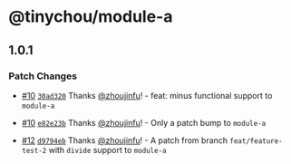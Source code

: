 # @tinychou/module-a

## 1.0.1

### Patch Changes

- [#10](https://github.com/zhoujinfu/opensource-workflow/pull/10) [`30ad320`](https://github.com/zhoujinfu/opensource-workflow/commit/30ad320f95da059ec3527a1b9fbf6be8d4e36967) Thanks [@zhoujinfu](https://github.com/zhoujinfu)! - feat: minus functional support to `module-a`

* [#10](https://github.com/zhoujinfu/opensource-workflow/pull/10) [`e82e23b`](https://github.com/zhoujinfu/opensource-workflow/commit/e82e23b23462092af48ec63b96b17f3571bf7870) Thanks [@zhoujinfu](https://github.com/zhoujinfu)! - Only a patch bump to `module-a`

- [#12](https://github.com/zhoujinfu/opensource-workflow/pull/12) [`d9794eb`](https://github.com/zhoujinfu/opensource-workflow/commit/d9794eb540398492e3b8661a2a5a3c02766c90e0) Thanks [@zhoujinfu](https://github.com/zhoujinfu)! - A patch from branch `feat/feature-test-2` with `divide` support to `module-a`
